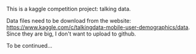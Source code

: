 This is a kaggle competition project: talking data. 

Data files need to be download from the website: https://www.kaggle.com/c/talkingdata-mobile-user-demographics/data. Since they are big, I don't want to upload to github. 

To be continued...
